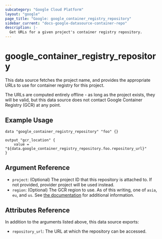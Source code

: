 ```yaml
---
subcategory: "Google Cloud Platform"
layout: "google"
page_title: "Google: google_container_registry_repository"
sidebar_current: "docs-google-datasource-container-repo"
description: |-
  Get URLs for a given project's container registry repository.
---
```


# google\_container\_registry\_repository

This data source fetches the project name, and provides the appropriate URLs to use for container registry for this project.

The URLs are computed entirely offline - as long as the project exists, they will be valid, but this data source does not contact Google Container Registry (GCR) at any point.

## Example Usage

```hcl
data "google_container_registry_repository" "foo" {}

output "gcr_location" {
    value = "${data.google_container_registry_repository.foo.repository_url}"
}
```

## Argument Reference
* `project`: (Optional) The project ID that this repository is attached to.  If not provided, provider project will be used instead.
* `region`: (Optional) The GCR region to use.  As of this writing, one of `asia`, `eu`, and `us`.  See [the documentation](https://cloud.google.com/container-registry/docs/pushing-and-pulling) for additional information.

## Attributes Reference
In addition to the arguments listed above, this data source exports:

* `repository_url`: The URL at which the repository can be accessed.
